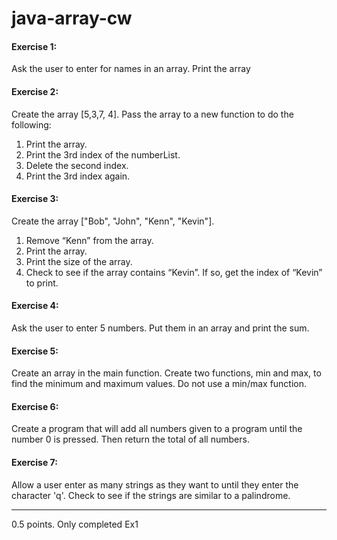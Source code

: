 # java-array-cw

#### Exercise 1:
Ask the user to enter for names in an array. Print the array

#### Exercise 2:
Create the array [5,3,7, 4]. Pass the array to a new function to do the following:
1) Print the array.
1) Print the 3rd index of the numberList.
2) Delete the second index.
3) Print the 3rd index again.

#### Exercise 3:
Create the array ["Bob", "John", "Kenn", "Kevin"].
1) Remove “Kenn” from the array.
2) Print the array.
3) Print the size of the array.
4) Check to see if the array contains “Kevin”. If so, get the index of “Kevin” to print.

#### Exercise 4:
Ask the user to enter 5 numbers. Put them in an array and print the sum.

#### Exercise 5:
Create an array in the main function. Create two functions, min and max, to find the minimum and maximum values. Do not use a min/max function.

#### Exercise 6:
Create a program that will add all numbers given to a program until the number 0 is pressed. Then return the total of all numbers.

#### Exercise 7:
Allow a user enter as many strings as they want to until they enter the character 'q'. Check to see if the strings are similar to a palindrome.
<hr>
0.5 points. Only completed Ex1
